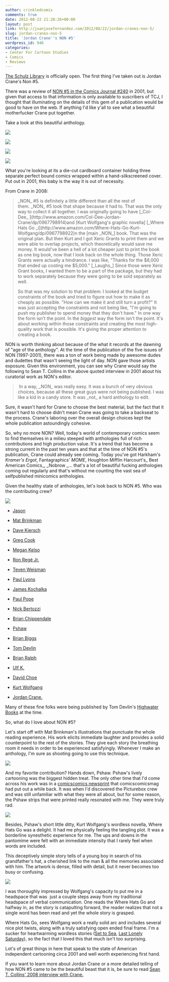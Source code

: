 ```yaml
---
author: crinkledcomix
comments: true
date: 2012-08-22 21:28:26+00:00
layout: post
link: http://juanjosefernandez.com/2012/08/22/jordan-cranes-non-5/
slug: jordan-cranes-non-5
title: 'Jordan Crane''s NON #5'
wordpress_id: 946
categories:
- Center For Cartoon Studies
- Comics
- Reviews
---
```


[The Schulz Library](http://www.cartoonstudies.org/index.php/schulz-library/) is officially open. The first thing I've taken out is Jordan Crane's Non #5.

There was a review of [NON #5 in the Comics Journal #240](http://www.tcj.com/the-comics-journal-no-240-november-2001/) in 2001, but given that access to that information is only available to suscribers of TCJ, I thought that illuminating on the details of this gem of a publication would be good to have on the web. If anything I'd like y'all to see what a beautiful motherfucker Crane put together.

Take a look at this beautiful anthology.

[![](http://fernandezjuanjose.files.wordpress.com/2012/08/2012-08-20-05-06-53-1.jpg)](http://fernandezjuanjose.files.wordpress.com/2012/08/2012-08-20-05-06-53-1.jpg)

[![](http://fernandezjuanjose.files.wordpress.com/2012/08/2012-08-20-05-07-18.jpg)](http://fernandezjuanjose.files.wordpress.com/2012/08/2012-08-20-05-07-18.jpg)

[![](http://fernandezjuanjose.files.wordpress.com/2012/08/2012-08-20-05-07-48.jpg)](http://fernandezjuanjose.files.wordpress.com/2012/08/2012-08-20-05-07-48.jpg)

[![](http://fernandezjuanjose.files.wordpress.com/2012/08/2012-08-20-05-09-14.jpg)](http://fernandezjuanjose.files.wordpress.com/2012/08/2012-08-20-05-09-14.jpg)

What you're looking at its a die-cut cardboard container holding three separate perfect bound comics wrapped within a hand-silkscreened cover. Put out in 2001, this baby is the way it is out of necessity.

From Crane in 2008:


<blockquote>_NON_ #5 is definitely a little different than all the rest of them. _NON_ #5 took that shape because it had to. That was the only way to collect it all together. I was originally going to have [_Col-Dee_ ](http://www.amazon.com/Col-Dee-Jordan-Crane/dp/0967798914)and [Kurt Wolfgang's graphic novella] [_Where Hats Go _i](http://www.amazon.com/Where-Hats-Go-Kurt-Wolfgang/dp/0967798922)n the [main _NON_] book. That was the original plan. But then Kurt and I got Xeric Grants to print them and we were able to overlap projects, which theoretically would save me money. It would've been a hell of a lot cheaper just to print the book as one big book, now that I look back on the whole thing. Those Xeric Grants were actually a hindrance. I was like, "Thanks for the $8,000 that ended up costing me $5,000." [_Laughs_] Since those were Xeric Grant books, I wanted them to be a part of the package, but they had to work separately because they were going to be sold separately as well.

So that was my solution to that problem: I looked at the budget constraints of the book and tried to figure out how to make it as cheaply as possible. "How can we make it and still turn a profit?" It was just accepting the constraints and not being like, "I'm going to push my publisher to spend money that they don't have." In one way the form isn't the point. In the _biggest_ way the form isn't the point. It's about working within those constraints and creating the most high-quality work that is possible. It's giving the proper attention to creating a book.</blockquote>


NON is worth thinking about because of the what it records at the dawning of "age of the anthology". At the time of the publication of the five issues of NON (1997-2001), there was a ton of work being made by awesome dudes and dudettes that wasn't seeing the light of day. NON gave those artists exposure. Given this environment, you can see why Crane would say the following to Sean T. Collins in the above quoted interview in 2001 about his curatorial work as NON's editor.


<blockquote> In a way, _NON_ was really easy. It was a bunch of very obvious choices, because all these great guys were not being published. I was like a kid in a candy store. It was _not_ a hard anthology to edit.</blockquote>


Sure, it wasn't hard for Crane to choose the best material, but the fact that it wasn't hard to choose didn't mean Crane was going to take a backseat to the process. Crane's laboring over the overall design choices kept the whole publication astoundingly cohesive.

So, why no more NON? Well, today's world of contemporary comics seem to find themselves in a milieu steeped with anthologies full of rich contributions and high production value. It's a trend that has become a strong current in the past ten years and that at the time of NON #5's publication, Crane could already see coming. Today you've got Harkham's _Kramer's Ergot_, Fantagraphics' _MOME_, Houghton Mifflin Harcourt's_ Best American Comics_, _Nobrow _... that's a lot of beautiful fucking anthologies coming out regularly and that's without me counting the vast sea of selfpublished minicomics anthologies.

Given the healthy state of anthologies, let's look back to NON #5. Who was the contributing crew?

[![](http://fernandezjuanjose.files.wordpress.com/2012/08/img_20120821_182905.jpg)](http://fernandezjuanjose.files.wordpress.com/2012/08/img_20120821_182905.jpg)



	
  * [Jason](http://en.wikipedia.org/wiki/Jason_(comics))

	
  * [Mat Brinkman](http://http://www.pictureboxinc.com/artists-authors/mat-brinkman)

	
  * [Dave Kiersch](http://www.davekcomics.com/)

	
  * [Greg Cook](http://www.gregcookland.com/index.html)

	
  * [Megan Kelso](http://http://www.girlhero.com/)

	
  * [Ron Regé Jr.](http://ronrege.blogspot.com/)

	
  * [Teven Weisman](http://ronrege.blogspot.com/)

	
  * [Paul Lyons](http://artinruins.com/interviews/lyons/)

	
  * [James Kochalka](http://americanelf.com/http://americanelf.com/)

	
  * [Paul Pope](http://pulphope.blogspot.com/)

	
  * [Nick Bertozzi](http://pulphope.blogspot.com/)

	
  * [Brian Chippendale](http://http://www.pictureboxinc.com/artists-authors/brian-chippendale)

	
  * [Pshaw](http://www.pshaw.net/)

	
  * [Brian Biggs](http://mrbiggs.com/)

	
  * [Tom Devlin](http://www.comicsreporter.com/index.php/cr_holiday_interview_15_tom_devlin/)

	
  * [Brian Ralph](http://www.bralph.com/)

	
  * [Ulf K.](http://www.lambiek.net/artists/k/keyenburg.htm)

	
  * [David Choe](http://comicbookdb.com/creator.php?ID=1726)

	
  * [Kurt Wolfgang](http://www.topshelfcomix.com/catalog/kurt-wolfgang)

	
  * [Jordan Crane.](http://whatthingsdo.com/authors/jordan-crane/)


Many of these fine folks were being published by Tom Devlin's [Highwater Books](http://en.wikipedia.org/wiki/Highwater_Books) at the time.


So, what do I love about NON #5?


Let's start off with Mat Brinkman's illustrations that punctuate the whole reading experience. His work elicits immediate laughter and provides a solid counterpoint to the rest of the stories. They give each story the breathing room it needs in order to be experienced satisfyingly. Whenever I make an anthology, I'm sure as shooting going to use this technique.

[![](http://fernandezjuanjose.files.wordpress.com/2012/08/img_20120821_182751.jpg)](http://fernandezjuanjose.files.wordpress.com/2012/08/img_20120821_182751.jpg)

And my favorite contribution? Hands down, Pshaw. Pshaw's lively cartooning was the biggest hidden treat. The only other time that I'd come across his work was in a [comicscomics newsprint](http://comicscomicsmag.com/2007/04/second-issue-now-available-for-download.html) that comicscomicsmag had put out a while back. It was when I'd discovered the Picturebox crew and was still unfamiliar with what they were all about, but for some reason, the Pshaw strips that were printed really resonated with me. They were truly rad.

[![](http://fernandezjuanjose.files.wordpress.com/2012/08/img_20120821_183350.jpg)](http://fernandezjuanjose.files.wordpress.com/2012/08/img_20120821_183350.jpg)

Besides, Pshaw's short little ditty, Kurt Wolfgang's wordless novella, Where Hats Go was a delight. It had me physically feeling the tangling plot. It was a borderline synesthetic experience for me. The ups and downs in the pantomime were felt with an immediate intensity that I rarely feel when words are included.

This deceptively simple story tells of a young boy in search of his grandfather's hat, a cherished link to the man & all the memories associated with him. The artwork is dense, filled with detail, but it never becomes too busy or confusing.

[![](http://fernandezjuanjose.files.wordpress.com/2012/08/img_20120821_182712.jpg)](http://fernandezjuanjose.files.wordpress.com/2012/08/img_20120821_182712.jpg)

I was thoroughly impressed by Wolfgang's capacity to put me in a headspace that was  just a couple steps away from my traditional headspace of verbal communication. One reads the Where Hats Go and halfway in, as the story is catapulting forward, the reader realizes that not a single word has been read and yet the whole story is grasped.

Where Hats Go, sees Wolfgang work a really solid arc and includes several nice plot twists, along with a truly satisfying open ended final frame. I'm a sucker for heartwarming wordless stories ([Set to Sea](http://www.drewweing.com/settosea/), [Last Lonely Saturday](http://whatthingsdo.com/comic/the-last-lonely-saturday/)), so the fact that I loved this that much isn't too surprising.

Lot's of great things in here that speak to the state of American independent cartooning circa 2001 and well worth experiencing first hand.

If you want to learn more about Jordan Crane or a more detailed telling of how NON #5 came to be the beautiful beast that it is, be sure to read [Sean T. Collins' 2008 interview with Crane.](http://www.alltooflat.com/about/personal/sean/2008/07/i_can_has_comix_jordan_crane.html)
